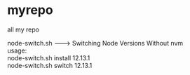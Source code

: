 # myrepo
all my repo

node-switch.sh ---> Switching Node Versions Without nvm\
usage:\
node-switch.sh install 12.13.1\
node-switch.sh switch 12.13.1
